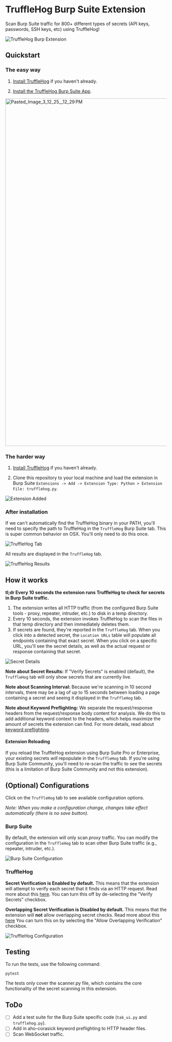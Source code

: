 # TruffleHog Burp Suite Extension

Scan Burp Suite traffic for 800+ different types of secrets (API keys, passwords, SSH keys, etc) using TruffleHog! 

![TruffleHog Burp Extension](./docs/images/main.png)

## Quickstart

### The easy way

1. [Install TruffleHog](https://github.com/trufflesecurity/trufflehog?tab=readme-ov-file#floppy_disk-installation) if you haven't already.

2. [Install the TruffleHog Burp Suite App](https://portswigger.net/bappstore/514b964549874209b3a4f70ec54e915d).

<img width="1082" alt="Pasted_Image_3_12_25__12_29 PM" src="https://github.com/user-attachments/assets/9eec7a67-d063-44bd-b5ea-8057188f8aa8" />

### The harder way

1. [Install TruffleHog](https://github.com/trufflesecurity/trufflehog?tab=readme-ov-file#floppy_disk-installation) if you haven't already.

2. Clone this repository to your local machine and load the extension in Burp Suite `Extensions -> Add -> Extension Type: Python > Extension File: trufflehog.py`.

![Extension Added](./docs/images/extension_added2.png)

### After installation

If we can't automatically find the TruffleHog binary in your PATH, you'll need to specify the path to TruffleHog in the `TruffleHog` Burp Suite tab. This is super common behavior on OSX. You'll only need to do this once.

![TruffleHog Tab](./docs/images/specify_path.png)

All results are displayed in the `TruffleHog` tab.

![TruffleHog Results](./docs/images/results.png)

## How it works

**tl;dr Every 10 seconds the extension runs TruffleHog to check for secrets in Burp Suite traffic.**

1. The extension writes all HTTP traffic (from the configured Burp Suite tools - proxy, repeater, intruder, etc.) to disk in a temp directory.
2. Every 10 seconds, the extension invokes TruffleHog to scan the files in that temp directory and then immediately deletes them.
3. If secrets are found, they're reported in the `TruffleHog` tab. When you click into a detected secret, the `Location URLs` table will populate all endpoints containing that exact secret. When you click on a specific URL, you'll see the secret details, as well as the actual request or response containing that secret.

![Secret Details](./docs/images/secret_details.png)

**Note about Secret Results:** If "Verify Secrets" is enabled (default), the `TruffleHog` tab will only show secrets that are currently live.

**Note about Scanning Interval:** Because we're scanning in 10 second intervals, there may be a lag of up to 15 seconds between loading a page containing a secret and seeing it displayed in the `TruffleHog` tab.

**Note about Keyword Preflighting:** We separate the request/response headers from the request/response body content for analysis. We do this to add additional keyword context to the headers, which helps maximize the amount of secrets the extension can find. For more details, read about [keyword preflighting](https://trufflesecurity.com/blog/keyword-context-in-trufflehog).

#### Extension Reloading

If you reload the TruffleHog extension using Burp Suite Pro or Enterprise, your existing secrets *will* repopulate in the `TruffleHog` tab. If you're using Burp Suite Community, you'll need to re-scan the traffic to see the secrets (this is a limitation of Burp Suite Community and not this extension).

## (Optional) Configurations

Click on the `TruffleHog` tab to see available configuration options. 

*Note: When you make a configuration change, changes take effect automatically (there is no save button).*

### Burp Suite

By default, the extension will only scan *proxy* traffic. You can modify the configuration in the `TruffleHog` tab to scan other Burp Suite traffic (e.g., repeater, intruder, etc.). 

![Burp Suite Configuration](./docs/images/burp_traffic.png)

### TruffleHog

**Secret Verification is Enabled by default.** This means that the extension will attempt to verify each secret that it finds via an HTTP request. Read more about this [here](https://trufflesecurity.com/blog/how-trufflehog-verifies-secrets). You can turn this off by de-selecting the "Verify Secrets" checkbox. 

**Overlapping Secret Verification is Disabled by default.** This means that the extension will **not** allow overlapping secret checks. Read more about this [here](https://trufflesecurity.com/blog/contributor-spotlight-helena-rosenzweig-and-assetnote-team#:~:text=Imagine%20two%20companies,allow%2Dverification%2Doverlap.) You can turn this on by selecting the "Allow Overlapping Verification" checkbox. 

![TruffleHog Configuration](./docs/images/trufflehog_config.png)

## Testing

To run the tests, use the following command:
```
pytest
```

The tests only cover the scanner.py file, which contains the core functionality of the secret scanning in this extension.

## ToDo

- [ ] Add a test suite for the Burp Suite specific code (`tab_ui.py` and `trufflehog.py`).
- [ ] Add in aho-corasick keyword preflighting to HTTP header files.
- [ ] Scan WebSocket traffic.
